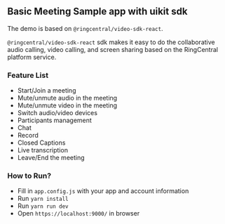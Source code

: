## Basic Meeting Sample app with uikit sdk

The demo is based on `@ringcentral/video-sdk-react`.

`@ringcentral/video-sdk-react` sdk makes it easy to do the collaborative audio calling, video calling, and screen sharing based on the RingCentral platform service.

### Feature List

- Start/Join a meeting
- Mute/unmute audio in the meeting
- Mute/unmute video in the meeting
- Switch audio/video devices
- Participants management
- Chat
- Record
- Closed Captions
- Live transcription
- Leave/End the meeting

### How to Run?

- Fill in `app.config.js` with your app and account information
- Run `yarn install`
- Run `yarn run dev`
- Open `https://localhost:9000/` in browser